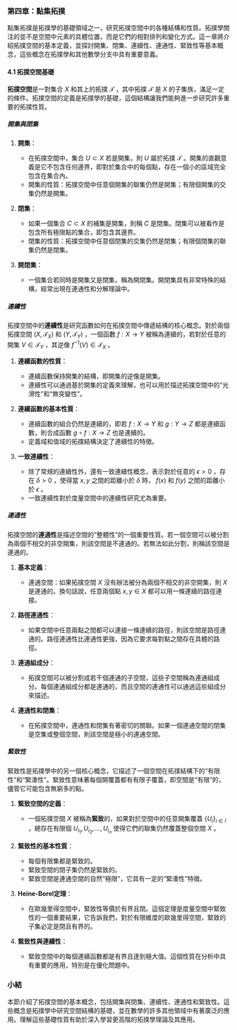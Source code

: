 ### 第四章：點集拓撲

點集拓撲是拓撲學的基礎領域之一，研究拓撲空間中的各種結構和性質。拓撲學關注的並不是空間中元素的具體位置，而是它們的相對排列和變化方式。這一章將介紹拓撲空間的基本定義，並探討開集、閉集、連續性、連通性、緊致性等基本概念，這些概念在拓撲學和其他數學分支中具有重要意義。

#### 4.1 拓撲空間基礎

**拓撲空間**是一對集合  $`X`$  和其上的拓撲  $`\mathcal{T}`$ ，其中拓撲  $`\mathcal{T}`$  是  $`X`$  的子集族，滿足一定的條件。拓撲空間的定義是拓撲學的基礎，這個結構讓我們能夠進一步研究許多重要的拓撲性質。

##### 開集與閉集

1. **開集**：
   - 在拓撲空間中，集合  $`U \subset X`$  若是開集，則  $`U`$  屬於拓撲  $`\mathcal{T}`$ 。開集的直觀意義是它不包含任何邊界，即對於集合中的每個點，存在一個小的區域完全包含在集合內。
   - 開集的性質：拓撲空間中任意個開集的聯集仍然是開集；有限個開集的交集仍然是開集。

2. **閉集**：
   - 如果一個集合  $`C \subset X`$  的補集是開集，則稱  $`C`$  是閉集。閉集可以被看作是包含所有極限點的集合，即包含其邊界。
   - 閉集的性質：拓撲空間中任意個閉集的交集仍然是閉集；有限個閉集的聯集仍然是閉集。

3. **開閉集**：
   - 一個集合若同時是開集又是閉集，稱為開閉集。開閉集具有非常特殊的結構，經常出現在連通性和分解理論中。

##### 連續性

拓撲空間中的**連續性**是研究函數如何在拓撲空間中傳遞結構的核心概念。對於兩個拓撲空間  $`(X, \mathcal{T}_X)`$  和  $`(Y, \mathcal{T}_Y)`$ ，一個函數  $`f: X \to Y`$  被稱為連續的，若對於任意的開集  $`V \in \mathcal{T}_Y`$ ，其逆像  $`f^{-1}(V) \in \mathcal{T}_X`$ 。

1. **連續函數的性質**：
   - 連續函數保持開集的結構，即開集的逆像是開集。
   - 連續性可以通過基於開集的定義來理解，也可以用於描述拓撲空間中的“光滑性”和“無突變性”。

2. **連續函數的基本性質**：
   - 連續函數的組合仍然是連續的，即若  $`f: X \to Y`$  和  $`g: Y \to Z`$  都是連續函數，則合成函數  $`g \circ f: X \to Z`$  也是連續的。
   - 定義域和值域的拓撲結構決定了連續性的特徵。

3. **一致連續性**：
   - 除了常規的連續性外，還有一致連續性概念，表示對於任意的  $`\epsilon > 0`$ ，存在  $`\delta > 0`$ ，使得當  $`x, y`$  之間的距離小於  $`\delta`$  時， $`f(x)`$  和  $`f(y)`$  之間的距離小於  $`\epsilon`$ 。
   - 一致連續性對於度量空間中的連續性研究尤為重要。

##### 連通性

拓撲空間的**連通性**是描述空間的“整體性”的一個重要性質。若一個空間可以被分割為兩個不相交的非空開集，則該空間是不連通的。若無法如此分割，則稱該空間是連通的。

1. **基本定義**：
   - 連通空間：如果拓撲空間  $`X`$  沒有辦法被分為兩個不相交的非空開集，則  $`X`$  是連通的。換句話說，任意兩個點  $`x, y \in X`$  都可以用一條連續的路徑連接。

2. **路徑連通性**：
   - 如果空間中任意兩點之間都可以連接一條連續的路徑，則該空間是路徑連通的。路徑連通性比連通性更強，因為它要求每對點之間存在具體的路徑。

3. **連通組成分**：
   - 拓撲空間可以被分割成若干個連通的子空間，這些子空間稱為連通組成分。每個連通組成分都是連通的，而且空間的連通性可以通過這些組成分來描述。

4. **連通性和閉集**：
   - 在拓撲空間中，連通性和閉集有著密切的關聯。如果一個連通空間的閉集是空集或整個空間，則該空間是極小的連通空間。

##### 緊致性

緊致性是拓撲學中的另一個核心概念，它描述了一個空間在拓撲結構下的“有限性”和“緊湊性”。緊致性意味著每個開覆蓋都有有限子覆蓋，即空間是“有限”的，儘管它可能包含無窮多的點。

1. **緊致空間的定義**：
   - 一個拓撲空間  $`X`$  被稱為**緊致**的，如果對於空間中的任意開集覆蓋  $`\{ U_i \}_{i \in I}`$ ，總存在有限個  $`U_{i_1}, U_{i_2}, \dots, U_{i_n}`$  使得它們的聯集仍然覆蓋整個空間  $`X`$ 。

2. **緊致性的基本性質**：
   - 每個有限集都是緊致的。
   - 緊致空間的閉子集仍然是緊致的。
   - 緊致空間是連通空間的自然“極限”，它具有一定的“緊湊性”特徵。

3. **Heine-Borel定理**：
   - 在歐幾里得空間中，緊致性等價於有界且閉。這個定理是度量空間中緊致性的一個重要結果，它告訴我們，對於有限維度的歐幾里得空間，緊致的子集必定是閉且有界的。

4. **緊致性與連續性**：
   - 緊致空間中的每個連續函數都是有界且達到極大值。這個性質在分析中具有重要的應用，特別是在優化問題中。

### 小結

本節介紹了拓撲空間的基本概念，包括開集與閉集、連續性、連通性和緊致性。這些概念是拓撲學中研究空間結構的基礎，並在數學的許多其他領域中有著廣泛的應用。理解這些基礎性質有助於深入學習更高階的拓撲學理論及其應用。